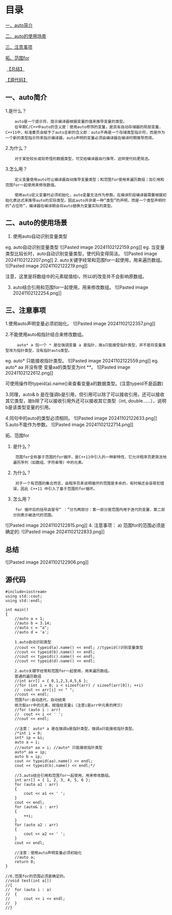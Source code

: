 # 目录
[一、auto简介](https://blog.csdn.net/look_outs/article/details/129025156?ops_request_misc=%257B%2522request%255Fid%2522%253A%25227F7F0AC1-907E-4D77-BD41-A861D9505DBF%2522%252C%2522scm%2522%253A%252220140713.130102334..%2522%257D&request_id=7F7F0AC1-907E-4D77-BD41-A861D9505DBF&biz_id=0&utm_medium=distribute.pc_search_result.none-task-blog-2~blog~top_positive~default-1-129025156-null-null.nonecase&utm_term=auto&spm=1018.2226.3001.4450#t0)

[二、auto的使用场景](https://blog.csdn.net/look_outs/article/details/129025156?ops_request_misc=%257B%2522request%255Fid%2522%253A%25227F7F0AC1-907E-4D77-BD41-A861D9505DBF%2522%252C%2522scm%2522%253A%252220140713.130102334..%2522%257D&request_id=7F7F0AC1-907E-4D77-BD41-A861D9505DBF&biz_id=0&utm_medium=distribute.pc_search_result.none-task-blog-2~blog~top_positive~default-1-129025156-null-null.nonecase&utm_term=auto&spm=1018.2226.3001.4450#t1)

[三、注意事项](https://blog.csdn.net/look_outs/article/details/129025156?ops_request_misc=%257B%2522request%255Fid%2522%253A%25227F7F0AC1-907E-4D77-BD41-A861D9505DBF%2522%252C%2522scm%2522%253A%252220140713.130102334..%2522%257D&request_id=7F7F0AC1-907E-4D77-BD41-A861D9505DBF&biz_id=0&utm_medium=distribute.pc_search_result.none-task-blog-2~blog~top_positive~default-1-129025156-null-null.nonecase&utm_term=auto&spm=1018.2226.3001.4450#t2)

[拓、范围for](https://blog.csdn.net/look_outs/article/details/129025156?ops_request_misc=%257B%2522request%255Fid%2522%253A%25227F7F0AC1-907E-4D77-BD41-A861D9505DBF%2522%252C%2522scm%2522%253A%252220140713.130102334..%2522%257D&request_id=7F7F0AC1-907E-4D77-BD41-A861D9505DBF&biz_id=0&utm_medium=distribute.pc_search_result.none-task-blog-2~blog~top_positive~default-1-129025156-null-null.nonecase&utm_term=auto&spm=1018.2226.3001.4450#t3)

 [【总结】](https://blog.csdn.net/look_outs/article/details/129025156?ops_request_misc=%257B%2522request%255Fid%2522%253A%25227F7F0AC1-907E-4D77-BD41-A861D9505DBF%2522%252C%2522scm%2522%253A%252220140713.130102334..%2522%257D&request_id=7F7F0AC1-907E-4D77-BD41-A861D9505DBF&biz_id=0&utm_medium=distribute.pc_search_result.none-task-blog-2~blog~top_positive~default-1-129025156-null-null.nonecase&utm_term=auto&spm=1018.2226.3001.4450#t4)

[【源代码】](https://blog.csdn.net/look_outs/article/details/129025156?ops_request_misc=%257B%2522request%255Fid%2522%253A%25227F7F0AC1-907E-4D77-BD41-A861D9505DBF%2522%252C%2522scm%2522%253A%252220140713.130102334..%2522%257D&request_id=7F7F0AC1-907E-4D77-BD41-A861D9505DBF&biz_id=0&utm_medium=distribute.pc_search_result.none-task-blog-2~blog~top_positive~default-1-129025156-null-null.nonecase&utm_term=auto&spm=1018.2226.3001.4450#t5)
## 一、auto简介
1.是什么？

        auto是一个提示符，提示编译器根据变量的值来推导变量的类型。
        在早期C/C++中auto的含义是：使用auto修饰的变量，是具有自动存储器的局部变量，C++11中，标准委员会赋予了auto全新的含义即：auto不再是一个存储类型指示符，而是作为一个新的类型指示符来指示编译器，auto声明的变量必须由编译器在编译时期推导而得。

2.为什么？

        对于某些较长或较奇怪的数据类型，可交给编译器自行推导，这样使代码更简洁。

3.怎么用？

        定义变量使用auto可让编译器自动推导变量类型；和范围for使用来遍历数组；加引用和范围for一起使用来修改数值。

        使用auto定义变量时必须初始化，auto变量无法作为参数。在编译阶段编译器需要根据初始化表达式来推导auto的实际类型。因此auto并非是一种“类型”的声明，而是一个类型声明时的“占位符”，编译器在编译期会将auto替换为变量实际的类型。
## 二、auto的使用场景
1. 使用auto自动识别变量类型

eg. auto自动识别变量类型
![[Pasted image 20241102122159.png]]
eg. 当变量类型比较长时，auto自动识别变量类型，使代码变得简洁。
![[Pasted image 20241102122207.png]]
2. auto关键字经常和范围for一起使用，用来遍历数组。
![[Pasted image 20241102122219.png]]

注意，这里是将数组中的元素赋值给i，所以i的改变并不会影响原数组。

3. auto结合引用和范围for一起使用，用来修改数组。
![[Pasted image 20241102122254.png]]


## 三、注意事项
1.使用auto声明变量必须初始化。
![[Pasted image 20241102122357.png]]

2.不能使用auto和指针结合来修改数组。

         auto* a 加一个 * 是在强调变量 a 是指针，故a只能接受指针类型，并不是将变量类型改为指针类型，没有指针auto类型。

eg. auto* 只能接收指针类型。
![[Pasted image 20241102122559.png]]
eg. auto* aa 并没有使 变量aa的类型变为int **。
![[Pasted image 20241102122612.png]]

可使用操作符typeid(a).name()来查看变量a的数据类型。(注意typeid不是函数)

3.同理，auto& b 是在强调b是引用，但引用可以除了可以接收引用，还可以接收其它类型，故b除了可以接收引用外还可以接收其它类型（int, double……），说明b是该类型变量的引用。

4.同句中的auto的类型必须相同。
![[Pasted image 20241102122633.png]]
5.auto不能作为参数。
 ![[Pasted image 20241102122714.png]]

拓、范围for
1. 是什么？

        范围for全称基于范围的for循环，是C++11中引入的一种新特性，它允许程序员更简洁地遍历序列（如数组、字符串等）中的元素。

2. 为什么？

        对于一个有范围的集合而言，由程序员来说明循环的范围是多余的，有时候还会容易犯错误，因此 C++11 中引入了基于范围的for循环。

3. 怎么用？

        for 循环后的括号由冒号“ ：”分为两部分：第一部分是范围内用于迭代的变量，第二部分则表示被迭代的范围。
        
![[Pasted image 20241102122815.png]]
4. 注意事项：
a) 范围for的范围必须是确定的:
![[Pasted image 20241102122833.png]]


 ## 总结
![[Pasted image 20241102122906.png]]
## 源代码
~~~
#include<iostream>
using std::cout;
using std::endl;
 
int main()
{
	//auto a = 1;
	//auto b = 3.14;
	//auto c = "a";
	//auto d = 'a';
 
	1.auto自动识别类型
	//cout << typeid(a).name() << endl; //typeid()识别变量类型
	//cout << typeid(b).name() << endl;
	//cout << typeid(c).name() << endl;
	//cout << typeid(d).name() << endl;
 
	2.auto关键字经常和范围for一起使用，用来遍历数组。
	普通的遍历数组
	//int arr[] = { 0,1,2,3,4,5,6 };
	//for (int i = 0; i < sizeof(arr) / sizeof(arr[0]); ++i)
	//	cout << arr[i] << " ";
	//cout << endl;
	范围for:自动迭代，自动结束
	依次取arr中的元素，赋值给变量i（注意i是arr中元素的拷贝）
	//for (auto i : arr)
	//	cout << i << ' ';
	//cout << endl;
 
	//注意： auto* a 是在强调a是指针类型，强调a只能接收指针类型。
	/*int i = 0;
	int* ip = &i;
	auto a = i;
	///auto* aa = i; //auto* 只能接收指针类型
	auto* aa = ip;
	auto b = ip;
	cout << typeid(aa).name() << endl;
	cout << typeid(b).name() << endl;*/
 
	//3.auto结合引用和范围for一起使用，用来修改数组。
	int arr[] = { 1, 2, 3, 4, 5, 6 };
	for (auto a1 : arr)
	{
		cout << a1 << ' ';
	}
	cout << endl;
	for (auto& i : arr)
	{
		++i;
	}
	for (auto a2 : arr)
	{
		cout << a2 << ' ';
	}
	cout << endl;
 
	//注意：使用auto声明变量必须初始化
	//auto a;
	return 0;
}
 
//6.范围for的范围必须是确定的。
//void test(int a[])
//{
//	for (auto i : a)
//	{
//		cout << i << endl;
//	}
//}
~~~